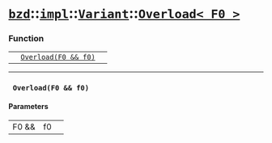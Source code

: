 # [`bzd`](../../../../index.md)::[`impl`](../../../index.md)::[`Variant`](../../index.md)::[`Overload< F0 >`](../index.md)

### Function
||||
|---:|:---|:---|
||[`Overload(F0 && f0)`](.)||
------
### ` Overload(F0 && f0)`

#### Parameters
||||
|---:|:---|:---|
|F0 &&|f0||
